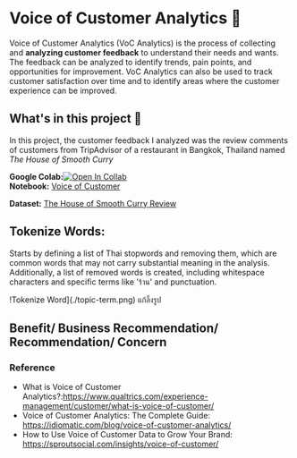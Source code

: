 # Voice of Customer Analytics 🔎
Voice of Customer Analytics (VoC Analytics) is the process of collecting and **analyzing customer feedback** to understand their needs and wants. The feedback can be analyzed to identify trends, pain points, and opportunities for improvement. VoC Analytics can also be used to track customer satisfaction over time and to identify areas where the customer experience can be improved.

## What's in this project 💼
In this project, the customer feedback I analyzed was the review comments of customers from TripAdvisor of a restaurant in Bangkok, Thailand named *The House of Smooth Curry*


**Google Colab:**[![Open In Collab](https://colab.research.google.com/assets/colab-badge.svg)](https://colab.research.google.com/drive/1cYvGnyKus5x7XRc2T9UbrQJwMcN7ibIe?usp=sharing)  
**Notebook:** [Voice of Customer](https://github.com/Wkan19/MADT8101-Customer-Analytics/blob/a401599f311e1860f1753ed29b6c568f7e740b56/Voice%20of%20Customer%20Analytics/GitHub_Voice_of_Customers.ipynb)

**Dataset:**  [The House of Smooth Curry Review](https://github.com/Wkan19/MADT8101-Customer-Analytics/blob/main/Voice%20of%20Customer%20Analytics/The%20House%20Of%20Smooth%20Curry%20Review.csv) 

## Tokenize Words:
Starts by defining a list of Thai stopwords and removing them, which are common words that may not carry substantial meaning in the analysis. Additionally, a list of removed words is created, including whitespace characters and specific terms like 'ร้าน' and punctuation.

!Tokenize Word](./topic-term.png) แก้ลิ้งรูป




## Benefit/ Business Recommendation/ Recommendation/ Concern 




### Reference
- What is Voice of Customer Analytics?:https://www.qualtrics.com/experience-management/customer/what-is-voice-of-customer/
- Voice of Customer Analytics: The Complete Guide: https://idiomatic.com/blog/voice-of-customer-analytics/
- How to Use Voice of Customer Data to Grow Your Brand: https://sproutsocial.com/insights/voice-of-customer/
